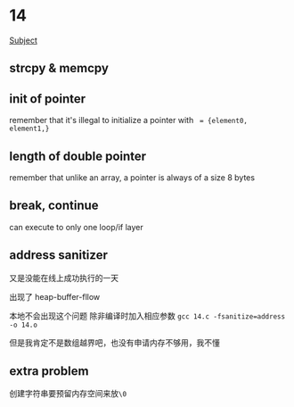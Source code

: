 # 14

[Subject](https://leetcode-cn.com/problems/longest-common-prefix/)

## strcpy & memcpy



## init of pointer

remember that it's illegal to initialize a pointer with ` = {element0, element1,}`

## length of double pointer

remember that unlike an array, a pointer is always of a size 8 bytes

## break, continue

can execute to only one loop/if layer

## address sanitizer

又是没能在线上成功执行的一天

出现了 heap-buffer-fllow

本地不会出现这个问题 除非编译时加入相应参数 `gcc 14.c -fsanitize=address -o 14.o`

但是我肯定不是数组越界吧，也没有申请内存不够用，我不懂

## extra problem

创建字符串要预留内存空间来放`\0`